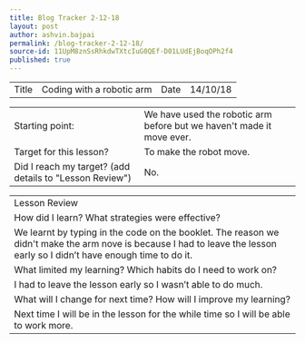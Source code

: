 ```yaml
---
title: Blog Tracker 2-12-18
layout: post
author: ashvin.bajpai
permalink: /blog-tracker-2-12-18/
source-id: 11UpM8znSsRhkdwTXtcIuG0QEf-D01LUdEjBoqOPh2f4
published: true
---
```

<table>
  <tr>
    <td>Title</td>
    <td>Coding with a robotic arm</td>
    <td>Date</td>
    <td>14/10/18</td>
  </tr>
</table>


<table>
  <tr>
    <td>Starting point:</td>
    <td>We have used the robotic arm before but we haven't made it move ever.</td>
  </tr>
  <tr>
    <td>Target for this lesson?</td>
    <td>To make the robot move.</td>
  </tr>
  <tr>
    <td>Did I reach my target? 
(add details to "Lesson Review")</td>
    <td> No.</td>
  </tr>
</table>


<table>
  <tr>
    <td>Lesson Review</td>
  </tr>
  <tr>
    <td>How did I learn? What strategies were effective? </td>
  </tr>
  <tr>
    <td>We learnt by typing in the code on the booklet. The reason we didn't make the arm nove is because I had to leave the lesson early so I didn’t have enough time to do it.</td>
  </tr>
  <tr>
    <td>What limited my learning? Which habits do I need to work on? </td>
  </tr>
  <tr>
    <td>I had to leave the lesson early so I wasn’t able to do much.</td>
  </tr>
  <tr>
    <td>What will I change for next time? How will I improve my learning?</td>
  </tr>
  <tr>
    <td>Next time I will be in the lesson for the while time so I will be able to work more.</td>
  </tr>
</table>


